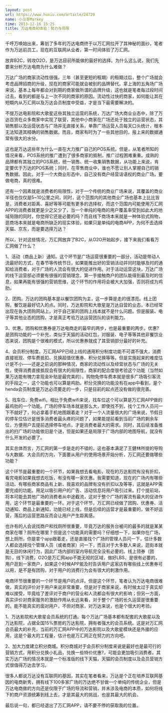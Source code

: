 ```yaml
---
layout: post
url: https://www.huxiu.com/article/24729
name: 小马哥Markey
time: 2013-12-16 15:25
title: 万达电商初体验：努力与局限
---
```

千呼万唤始出来，筹划了多年的万达电商终于以万汇网拉开了其神秘的面纱，笔者作为万达前员工，现在的互联网从业者，第一时间体验了万汇网。

放弃B2C，转攻O2O，是万达目前所能做的最好的选择。为什么这么说，我们先要来分析万达电商为什么难做？

万达广场的商家流动性很强。三年（甚至更短的租期）的租期过后，整个广场就会考虑品牌招商的升级，现在的商家可能就会被别的品牌替代。拿上海的五角场广场来说，基本上每年都会对到期的商家做所谓的品牌升级，这也就是笔者每过段时间过去，看到的都是与上一次不同的商家的原因。流动性过快的商家，如何能让其在短期内从万汇网以及万达会员制度中受益，才是当下最需要解决的。

不提万达电影院和大歌星这些其独立运营的系统，万达广场大商业业态中，除了万达百货在众多商家中实现了联营，其他中小商家在广场还处于独立的运营状态，其销售额以及运营状态与广场并无直接关系，单靠广场运营人员每天口头统计，根本无法知道其精确的销售数据。而且，商家有时为了一些其他目的，报上来的数据通常有很大的水分。

这也是万达这些年为什么一直在大力推广自己的POS系统。但是，从笔者所知的情况来看，POS系统的推广遭到了很多商家的抵制，推广过程困难重重。成熟的品牌都有其独立的POS系统，统一销售、统一收集销售数据，从功能上来说，肯定要优于万达的POS系统；同时，在零售商业中，谁也不愿让别人掌握自己的销售数据。因此，对于一个大商业形态中，自己没有商户经营话语权的商业广场，要做电商，真的很难。

还有一个因素就是消费者的局限性，对于一个传统的商业广场来说，其覆盖的商业半径也仅仅是5~10公里之间，同时，这个范围内的其他商业广场也基本上比比皆是，消费者对距离、喜好等等可能有更多的选择权，而这个范围内可能使用万汇网APP的消费者就更是少之又少了，当一个单纯的电商的用户覆盖率受到如此大的地域局限的同时，你觉得它还是必要的吗？而且线下商场本来就是一种体验式购物，逛商场本来就是电商所缺乏的现实体验，如果只是单纯的电商APP，为何不去选择天猫、京东，而是要选择万达？

所以，针对这些情况，万汇网放弃了B2C，从O2O开始起步，接下来我们看看万汇网做了什么？

1、活动（商品上新）通知。这个环节是广场运营很重要的一部分，活动是带动人流最好的方式，在春节等传统节日，如果能推出好的营销活动并同时能够及时的通知给消费者，对于广场的人流会有很大的促进作用。对于活动运营这块，万达广场的线下运营部必须要有很强的营销理念，第一手接触商户的团队能得到最及时的信息，如果再能有很强的营销思维，这个环节的作用将会被大大加强，否则将成为鸡肋。

2、团购。万达的团购基本是以餐饮团购为主，这一步算是走的很漂亮。线上团购，餐饮是最好切入的点。同时，万达影院和大歌星是万达自营的业态，本已经常出现在各大团购网站上，对于自己家的团购上线本就不是什么问题。但是服装、电子等其他业态的团购，才是真正考验万达运营团队的谈判能力。

3、优惠。团购和优惠券是万达电商走的最早的两步，也是最重要的两步。优惠?是团购功能的一个补充，类似于天猫的活动红包，对服装、电子等等其他非餐饮业态来说，团购是个很难的模式，所以优惠券就成了其营销部分最好的补充。

4、会员积分制度。万汇网APP已经上线的通用积分制度功能不可谓不强大，消费直接抵现、停车费抵扣、兑换超值优惠券、积分兑换等等。但是实施起来的难度估计是不小——还是之前说的那种情况，商家的流动性以及经营状态与广场的无关性，使得消费直接抵现会有很大的局限性，商家的配合度很考验这个功能（当然如果万达能有魄力拿现金补贴是最完美的）。购物免停车费本就是很多广场吸引客流的手段之一，这个功能也可以算是鸡肋。积分兑换的功能没有在app中看到，是个henda会员制度是万达必须要走的一步，只是目前的起点还没有做的很完善。

5、找车位、免费wifi。相比于免费wifi来说，找车位这个可以算是万汇网APP做的最鸡肋的一个功能。广场的停车场本就是那么大，即使找不到，找个工作人员问一下不就好了，何必拿着手机地图跟着走？对于一个人流量很大的广场来说，节假日的停车位估计是很多消费者最头疼的问题了，如果能提前看到当前广场的剩余车位，方便用户去提前选择停车地点，才是消费者最大的需求。同时，其后续准备推出的扫广场的功能依旧是个谜，但是如果还是局限于广场内部的地图导航，就没有什么开发的必要了。

其实总体而言，万汇网的第一步是走的不错的，这也基本满足了王健林所提的导购与大数据、大会员的方向，下面要从用户的使用场景开始分析，万汇网还要做哪些功能？

这个环节是最重要的一个环节，如果我想去看电影，现在的万达影院有没有折扣，看完电影如果我想去吃饭，有没有哪一家优惠。我需要知道，现在的广场内有哪些活动、有哪些商家商品有上新、我喜欢的品牌有没有折扣以及等等，这就是APP需要完成的功能。用足以吸引用户的广告、活动信息将用户吸引过来。打个提前站，将本可能去其他广场的消费者从中途截流，这对于整个广场的客流有最大的促进作用，这个环节是最重要的一环。对于这个环节，万汇网已经做了团购、优惠券、活动通知、商品上新通知，功能已经上线，但是后续的运营才是最重要的，做不好运营，落后的运营思路反而会让用户产生距离感。

也许有的人会说找商户和找厕所很重要，毕竟万达的服务台被问的最多的就是某某商家在哪？厕所在哪里？但是这个功能真的需要吗？仔细想一下，如果你在广场，想上厕所，你是拿个app跟着走，还是直接找个广场的管理人员问一下，估计多数人都会选择找个管理人员（或者商家）问一下，而且对于大多数人来说，逛街本就是无目的休闲行为，因此广场内部的室内导航完全没有必要的。线上领券（团购），线下消费，O2O是万汇网app不能无视的区域，做好LBS，是很有必要的，用户逛到一家商户，如果这个时候APP能及时告诉用户这家店有哪些线上优惠券可以用，是不是有团购，对于用户的消费行为会有很大的刺激作用。

电商环节很重要的一个环节是用户的点评。但是这个环节，笔者认为万达电商很难做，真实的评价对于用户来说非常重要，但是对于商家来说，有时候太过于真实却难以接受，毕竟给了差评对于商户的营业和人流都会有很大的影响；但另一方面，真实评价对商家服务的激励作用从长远来看，对于整个广场的长久运营是很重要的。能不能真实的面对用户，不但对商家，对万达来说，也是个很大的考验。

1、万达影院和大歌星会员系统的打通。每个万达广场基本都有配套的大歌星以及万达影院，占据全国15%票房的万达影院，拥有者强大的会员系统。这是对万汇网会员最大的补充，当前的万汇网APP中的万达影院以及大歌星模块还是外接的应用，这是个最大的工程量，估计也是万汇网正在努力的方向吧。

2、加大力度建立积分商城。积分商城对于会员积分制度来说是最好也是最可行的营销方式，用积分兑换小礼品，兑换一些特价优惠?，可能会更加吸引消费者。其实万达广场的情况本就是一个标准版的线下天猫，天猫的会员制度以及会员营销方式很值得万达去学习。

很多人都说万达没有互联网的基因，其实在笔者看来，万达是个正在培养互联网基因的电商新秀，拥有线下100多家广场的万达绝不甘做一个单纯的传统企业，但是万达电商做的方向还是仅限于广场的导流和营销，并未涉及电商的本质，如何将线下的商户资源统筹到线上去，才是其最大的挑战，也是其最大的机会。

最后说一句，都已经退出了万汇网APP，请不要不停的获取我的位置。

